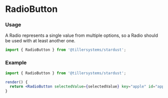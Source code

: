 # RadioButton

### Usage

A Radio represents a single value from multiple options, so a Radio should be used with at least another one.

```jsx
import { RadioButton } from '@tillersystems/stardust';
```

<!-- STORY -->

<!-- PROPS -->

### Example

```jsx
import { RadioButton } from '@tillersystems/stardust';

render() {
  return <RadioButton selectedValue={selectedValue} key="apple" id="apple" name="fruit" value="apple" onChange={this.handleChange}>apple</RadioButton>
}
```
